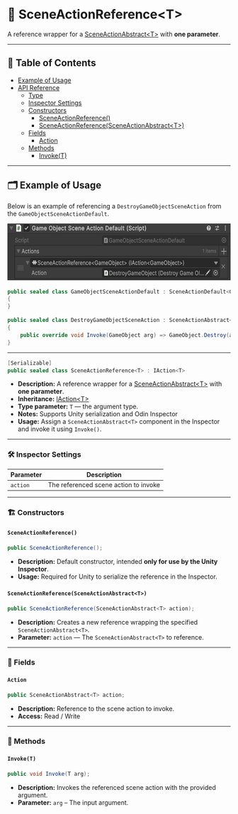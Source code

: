 # 🧩 SceneActionReference&lt;T&gt;

A reference wrapper for a [SceneActionAbstract&lt;T&gt;](SceneActionAbstract%601.md) with <b>one parameter</b>.

---

## 📑 Table of Contents

- [Example of Usage](#-example-of-usage)
- [API Reference](#-api-reference)
    - [Type](#-type)
    - [Inspector Settings](#-inspector-settings)
    - [Constructors](#-constructors)
        - [SceneActionReference()](#sceneactionreference)
        - [SceneActionReference(SceneActionAbstract\<T>)](#sceneactionreferencesceneactionabstractt)
    - [Fields](#-fields)
        - [Action](#action)
    - [Methods](#-methods)
        - [Invoke(T)](#invoket)
    
---

## 🗂 Example of Usage

Below is an example of referencing a `DestroyGameObjectSceneAction` from the `GameObjectSceneActionDefault`.

<img src="../../Images/GameObjectSceneReference.png" alt="SceneActionReference generic example" width="" height="128">

```csharp
public sealed class GameObjectSceneActionDefault : SceneActionDefault<GameObject>
{
}
```

```csharp
public sealed class DestroyGameObjectSceneAction : SceneActionAbstract<GameObject>
{
    public override void Invoke(GameObject arg) => GameObject.Destroy(arg);
}
```

---

```csharp
[Serializable]
public sealed class SceneActionReference<T> : IAction<T>
```

- **Description:** A reference wrapper for a [SceneActionAbstract&lt;T&gt;](SceneActionAbstract%601.md) with <b>one
  parameter</b>.
- **Inheritance:** [IAction&lt;T&gt;](IAction%601.md)
- **Type parameter:** `T` — the argument type.
- **Notes:** Supports Unity serialization and Odin Inspector
- **Usage:** Assign a `SceneActionAbstract<T>` component in the Inspector and invoke it using `Invoke()`.

---

### 🛠 Inspector Settings

| Parameter | Description                           |
|-----------|---------------------------------------|
| `action`  | The referenced scene action to invoke |

---

### 🏗️ Constructors <div id="-constructors"></div>

#### `SceneActionReference()`

```csharp
public SceneActionReference();
```

- **Description:** Default constructor, intended **only for use by the Unity Inspector**.
- **Usage:** Required for Unity to serialize the reference in the Inspector.

#### `SceneActionReference(SceneActionAbstract<T>)`

```csharp
public SceneActionReference(SceneActionAbstract<T> action);
```

- **Description:** Creates a new reference wrapping the specified `SceneActionAbstract<T>`.
- **Parameter:** `action` — The `SceneActionAbstract<T>` to reference.

---

### 🧱 Fields

#### `Action`

```csharp
public SceneActionAbstract<T> action;
```

- **Description:** Reference to the scene action to invoke.
- **Access:** Read / Write

---

### 🏹 Methods

#### `Invoke(T)`

```csharp
public void Invoke(T arg);
```

- **Description:** Invokes the referenced scene action with the provided argument.
- **Parameter:** `arg` – The input argument.